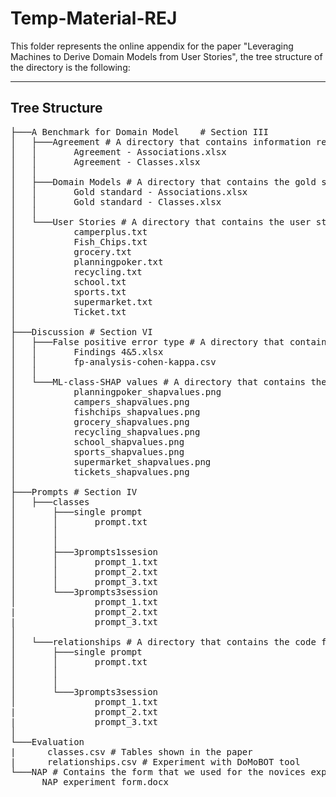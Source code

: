 # Temp-Material-REJ

This folder represents the online appendix for the paper "Leveraging Machines to Derive Domain Models from User Stories", the tree structure of the directory is the following:

--------------------------------------------------
##   Tree Structure
<pre>
├───A Benchmark for Domain Model    # Section III 
│   ├───Agreement # A directory that contains information regarding the tags of the different taggers
│   │       Agreement - Associations.xlsx     
│   │       Agreement - Classes.xlsx
│   │
│   ├───Domain Models # A directory that contains the gold standard models
│   │       Gold standard - Associations.xlsx
│   │       Gold standard - Classes.xlsx
│   │
│   └───User Stories # A directory that contains the user stories
│           camperplus.txt
│           Fish_Chips.txt
│           grocery.txt
│           planningpoker.txt
│           recycling.txt
│           school.txt
│           sports.txt
│           supermarket.txt
│           Ticket.txt
│
├───Discussion # Section VI  
│   ├───False positive error type # A directory that contains the material for findings 4 and 5
│   │       Findings 4&5.xlsx
│   │       fp-analysis-cohen-kappa.csv
│   │
│   └───ML-class-SHAP values # A directory that contains the material for finding 6
│           planningpoker_shapvalues.png
│           campers_shapvalues.png
│           fishchips_shapvalues.png
│           grocery_shapvalues.png
│           recycling_shapvalues.png
│           school_shapvalues.png
│           sports_shapvalues.png
│           supermarket_shapvalues.png
│           tickets_shapvalues.png
│
├───Prompts # Section IV  
│   ├───classes
│       ├───single prompt
│       │       prompt.txt
│       │      
│       │
│       ├───3prompts1ssesion
│       │       prompt_1.txt
│       │       prompt_2.txt
│       │       prompt_3.txt
│       └───3prompts3session
│               prompt_1.txt
|               prompt_2.txt
|               prompt_3.txt
│   
│   └───relationships # A directory that contains the code for generating the features for classes and associations
│       ├───single prompt
│       │       prompt.txt
│       │      
│       │
│       └───3prompts3session
│               prompt_1.txt
|               prompt_2.txt
|               prompt_3.txt
│
└───Evaluation
|      classes.csv # Tables shown in the paper
|      relationships.csv # Experiment with DoMoBOT tool
└───NAP # Contains the form that we used for the novices experiment
      NAP experiment form.docx
   

</pre>
